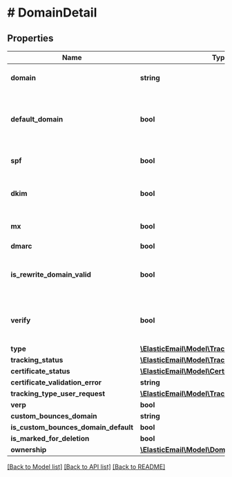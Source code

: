 # # DomainDetail

## Properties

Name | Type | Description | Notes
------------ | ------------- | ------------- | -------------
**domain** | **string** | Name of selected domain. | [optional]
**default_domain** | **bool** | True, if domain is used as default. Otherwise, false, | [optional]
**spf** | **bool** | True, if SPF record is verified | [optional]
**dkim** | **bool** | True, if DKIM record is verified | [optional]
**mx** | **bool** | True, if MX record is verified | [optional]
**dmarc** | **bool** |  | [optional]
**is_rewrite_domain_valid** | **bool** | True, if tracking CNAME record is verified | [optional]
**verify** | **bool** | True, if DKIM, SPF, or tracking are still to be verified | [optional]
**type** | [**\ElasticEmail\Model\TrackingType**](TrackingType.md) |  | [optional]
**tracking_status** | [**\ElasticEmail\Model\TrackingValidationStatus**](TrackingValidationStatus.md) |  | [optional]
**certificate_status** | [**\ElasticEmail\Model\CertificateValidationStatus**](CertificateValidationStatus.md) |  | [optional]
**certificate_validation_error** | **string** |  | [optional]
**tracking_type_user_request** | [**\ElasticEmail\Model\TrackingType**](TrackingType.md) |  | [optional]
**verp** | **bool** |  | [optional]
**custom_bounces_domain** | **string** |  | [optional]
**is_custom_bounces_domain_default** | **bool** |  | [optional]
**is_marked_for_deletion** | **bool** |  | [optional]
**ownership** | [**\ElasticEmail\Model\DomainOwner**](DomainOwner.md) |  | [optional]

[[Back to Model list]](../../README.md#models) [[Back to API list]](../../README.md#endpoints) [[Back to README]](../../README.md)
